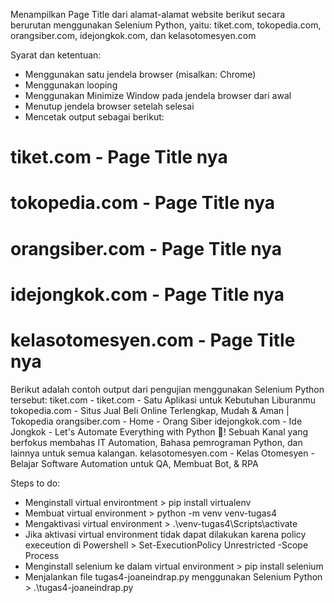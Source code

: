 Menampilkan Page Title dari alamat-alamat website berikut secara berurutan menggunakan Selenium Python, yaitu: tiket.com, tokopedia.com, orangsiber.com,  idejongkok.com, dan kelasotomesyen.com

Syarat dan ketentuan:
- Menggunakan satu jendela browser (misalkan: Chrome) 
- Menggunakan looping 
- Menggunakan Minimize Window pada jendela browser dari awal 
- Menutup jendela browser setelah selesai
- Mencetak output sebagai berikut:
# tiket.com - Page Title nya 
# tokopedia.com - Page Title nya 
# orangsiber.com - Page Title nya 
# idejongkok.com - Page Title nya 
# kelasotomesyen.com - Page Title nya

Berikut adalah contoh output dari pengujian menggunakan Selenium Python tersebut:
tiket.com - tiket.com - Satu Aplikasi untuk Kebutuhan Liburanmu
tokopedia.com - Situs Jual Beli Online Terlengkap, Mudah & Aman | Tokopedia
orangsiber.com - Home - Orang Siber
idejongkok.com - Ide Jongkok - Let's Automate Everything with Python 🐍! Sebuah Kanal yang berfokus membahas IT Automation, Bahasa pemrograman Python, dan lainnya untuk semua kalangan.
kelasotomesyen.com - Kelas Otomesyen - Belajar Software Automation untuk QA, Membuat Bot, & RPA

Steps to do:
- Menginstall virtual environtment > pip install virtualenv
- Membuat virtual environment > python -m venv venv-tugas4
- Mengaktivasi virtual environment > .\venv-tugas4\Scripts\activate
- Jika aktivasi virtual environment tidak dapat dilakukan karena policy execeution di Powershell > Set-ExecutionPolicy Unrestricted -Scope Process
- Menginstall selenium ke dalam virtual environment > pip install selenium
- Menjalankan file tugas4-joaneindrap.py menggunakan Selenium Python > .\tugas4-joaneindrap.py